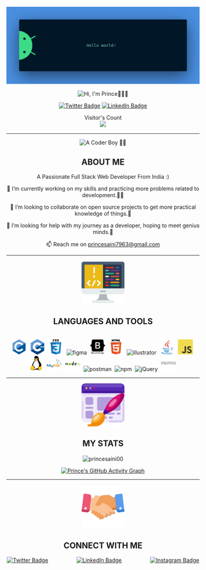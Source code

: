 <!-- Profile Banner -->
![Banner](./githubImages/banner.png)

<div align="center">
   
<img src="https://readme-typing-svg.herokuapp.com?font=Playfair+Display+SC&size=30&pause=1000&width=500&color=FFFFFF&duration=3000&lines=Hello+Geeks%2C+Prince+Here+👋🧑‍💻;I'm+a+Full+Stack+Web+Developer." alt="Hi, I'm Prince👋🧑‍💻" />
 
<!-- Connect To Me   -->
<a href="https://twitter.com/princesaini_00"><img src="https://img.shields.io/badge/Twitter-blue?style=for-the-badge&logo=twitter&logoColor=white" alt="Twitter Badge"/></a>
<a href="https://www.linkedin.com/in/princesaini00/"><img src="https://img.shields.io/badge/LinkedIn-applegreen?style=for-the-badge&logo=linkedin&logoColor=white" alt="LinkedIn Badge"/></a>

<p> Visitor's Count<br><img src="https://profile-counter.glitch.me/princesaini00/count.svg" /></p>

<hr />

<!-- ABOUT ME SECTION -->
<img src="https://i.pinimg.com/originals/e8/f4/53/e8f453469a3ec97ecd354df465d73913.gif" alt="A Coder Boy 🧑‍💻" style="width:18em;" />

<h2><strong>ABOUT ME</strong></h2>
  
A Passionate Full Stack Web Developer From India :) <br />

🔭 I’m currently working on my skills and practicing more problems related to development.🧑‍💻

👯 I’m looking to collaborate on open source projects to get more practical knowledge of things.🤯

🤝 I’m looking for help with my journey as a developer, hoping to meet genius minds.🤝

📫 Reach me on princesaini7963@gmail.com 

<hr /> 

<!-- MY SKILLS -->
<img src="./githubImages/coding.png" alt="Study 📚" style="width:8em;"/>
<h2><strong>LANGUAGES AND TOOLS</strong></h2>
<br />
<img src="https://raw.githubusercontent.com/devicons/devicon/master/icons/c/c-original.svg" alt="c" width="40" height="40"/>&nbsp;
<img src="https://raw.githubusercontent.com/devicons/devicon/master/icons/cplusplus/cplusplus-original.svg" alt="cplusplus" width="40" height="40"/>&nbsp;  
<img src="https://raw.githubusercontent.com/devicons/devicon/master/icons/css3/css3-original-wordmark.svg" alt="css3" width="40" height="40"/>&nbsp;     
<img src="https://www.vectorlogo.zone/logos/figma/figma-icon.svg" alt="figma" width="40" height="40"/>&nbsp; 
<img src="https://raw.githubusercontent.com/devicons/devicon/master/icons/bootstrap/bootstrap-plain-wordmark.svg" alt="bootstrap" width="40" height="40"/>&nbsp;
<img src="https://raw.githubusercontent.com/devicons/devicon/master/icons/html5/html5-original-wordmark.svg" alt="html5" width="40" height="40"/>&nbsp;  
<img src="https://www.vectorlogo.zone/logos/adobe_illustrator/adobe_illustrator-icon.svg" alt="illustrator" width="40" height="40"/>&nbsp; 
<img src="https://raw.githubusercontent.com/devicons/devicon/master/icons/java/java-original.svg" alt="java" width="40" height="40"/>&nbsp;  
<img src="https://raw.githubusercontent.com/devicons/devicon/master/icons/javascript/javascript-original.svg" alt="javascript" width="40" height="40"/>&nbsp;  
<img src="https://raw.githubusercontent.com/devicons/devicon/master/icons/linux/linux-original.svg" alt="linux" width="40" height="40"/>&nbsp;   
<img src="https://raw.githubusercontent.com/devicons/devicon/master/icons/mysql/mysql-original-wordmark.svg" alt="mysql" width="40" height="40"/>&nbsp; 
<img src="https://raw.githubusercontent.com/devicons/devicon/master/icons/nodejs/nodejs-original-wordmark.svg" alt="nodejs" width="40" height="40"/>&nbsp;  
<img src="https://www.vectorlogo.zone/logos/getpostman/getpostman-icon.svg" alt="postman" width="40" height="40"/>&nbsp;   
<img src="https://cdn.worldvectorlogo.com/logos/npm.svg" title="npm" alt="npm" width="40" height="40"/>&nbsp;
<img src="https://cdn.worldvectorlogo.com/logos/jquery-4.svg" title="jQuery" alt="jQuery" width="40" height="40"/>&nbsp;
<img src="https://raw.githubusercontent.com/devicons/devicon/master/icons/express/express-original-wordmark.svg" alt="express" width="40" height="40"/>&nbsp; 
  
<hr />
 
<!-- MY STATS SECTION -->
<img src="./githubImages/web-design.png" alt="Stats 🔥" style="width:8em;"/>
<h2><strong>MY STATS</strong></h2>
<img align="center" src="https://github-readme-streak-stats.herokuapp.com/?user=princesaini00&theme=tokyonight" alt="princesaini00" />

[![Prince's GitHub Activity Graph](https://github-readme-activity-graph.cyclic.app/graph?username=princesaini00&bg_color=1a1b27&color=70a5fd&line=70a5fd&point=a9b1d6&area=true&hide_border=true)](https://github.com/ashutosh00710/github-readme-activity-graph)
  
<hr />
  
<!-- CONNECT WITH ME SECTION -->
<img src="./githubImages/handshake.png" alt="Handshake🤝" style="width:8em;" />
 
<h2><strong>CONNECT WITH ME</strong></h2>
<a href="https://twitter.com/theAlphaCoder06"><img src="https://img.shields.io/badge/Twitter-blue?style=for-the-badge&logo=twitter&logoColor=white" alt="Twitter Badge"/></a>&emsp;&emsp;&emsp;&emsp;&emsp;
<a href="https://www.linkedin.com/in/thealphacoder/"><img src="https://img.shields.io/badge/LinkedIn-yellow?style=for-the-badge&logo=linkedin&logoColor=white" alt="LinkedIn Badge"/></a>&emsp;&emsp;&emsp;&emsp;&emsp;
<a href="https://instagram.com/mundra.prince"><img src="https://img.shields.io/badge/Instagram-red?style=for-the-badge&logo=instagram&logoColor=white" alt="Instagram Badge" /></a>
  
</div>

